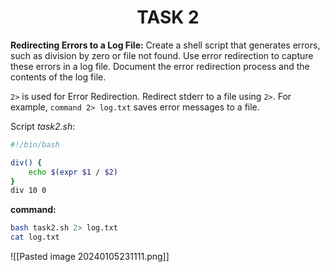 <center><h1>TASK 2</h1></center>

**Redirecting Errors to a Log File:** Create a shell script that generates errors, such as division by zero or file not found. Use error redirection to capture these errors in a log file. Document the error redirection process and the contents of the log file.

`2>` is used for Error Redirection. Redirect stderr to a file using `2>`. For example, `command 2> log.txt` saves error messages to a file.

Script *task2.sh*:
```bash
#!/bin/bash

div() {
	echo $(expr $1 / $2)
}
div 10 0
```

**command:**

```bash
bash task2.sh 2> log.txt
cat log.txt
```


![[Pasted image 20240105231111.png]]
